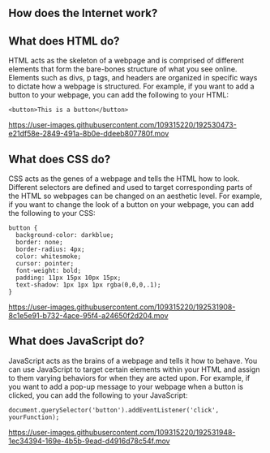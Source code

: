 ## How does the Internet work?

## What does HTML do?
HTML acts as the skeleton of a webpage and is comprised of different elements that form the bare-bones structure of what you see online. Elements such as divs, p tags, and headers are organized in specific ways to dictate how a webpage is structured. For example, if you want to add a button to your webpage, you can add the following to your HTML:

```
<button>This is a button</button>
```

https://user-images.githubusercontent.com/109315220/192530473-e21df58e-2849-491a-8b0e-ddeeb807780f.mov

## What does CSS do?
CSS acts as the genes of a webpage and tells the HTML how to look. Different selectors are defined and used to target corresponding parts of the HTML so webpages can be changed on an aesthetic level. For example, if you want to change the look of a button on your webpage, you can add the following to your CSS:

```
button {
  background-color: darkblue;
  border: none;
  border-radius: 4px;
  color: whitesmoke;
  cursor: pointer;
  font-weight: bold;
  padding: 11px 15px 10px 15px;
  text-shadow: 1px 1px 1px rgba(0,0,0,.1);
}
```

https://user-images.githubusercontent.com/109315220/192531908-8c1e5e91-b732-4ace-95f4-a24650f2d204.mov

## What does JavaScript do?
JavaScript acts as the brains of a webpage and tells it how to behave. You can use JavaScript to target certain elements within your HTML and assign to them varying behaviors for when they are acted upon. For example, if you want to add a pop-up message to your webpage when a button is clicked, you can add the following to your JavaScript:

```
document.querySelector('button').addEventListener('click', yourFunction);
```

https://user-images.githubusercontent.com/109315220/192531948-1ec34394-169e-4b5b-9ead-d4916d78c54f.mov
